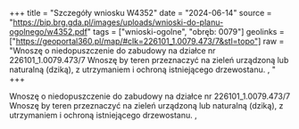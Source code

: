+++
title = "Szczegóły wniosku W4352"
date = "2024-06-14"
source = "https://bip.brg.gda.pl/images/uploads/wnioski-do-planu-ogolnego/w4352.pdf"
tags = ["wnioski-ogolne", "obręb: 0079"]
geolinks = ["https://geoportal360.pl/map/#clk=226101_1.0079.473/7&stl=topo"]
raw = "Wnoszę o niedopuszczenie do zabudowy na działce nr 226101_1.0079.473/7 Wnoszę by teren przeznaczyć na zieleń urządzoną lub naturalną (dziką), z utrzymaniem i ochroną istniejącego drzewostanu. , "
+++

Wnoszę o niedopuszczenie do zabudowy na działce nr 226101_1.0079.473/7 Wnoszę
by teren przeznaczyć na zieleń urządzoną lub naturalną (dziką), z utrzymaniem i ochroną
istniejącego drzewostanu. ,



